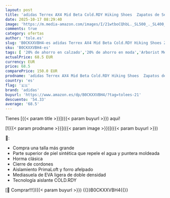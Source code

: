 ```yaml
---
layout: post
title: 'adidas Terrex AX4 Mid Beta Cold.RDY Hiking Shoes  Zapatos de Senderismo Hombre  Core Black/Carbon/Semi Impact Orange  38 2/3 EU'
date: 2025-10-17 08:29:40
image: 'https://m.media-amazon.com/images/I/21wtboCQhbL._SL500_._SL400_.jpg'
comments: true
category: ofertas
author: 'tole.es'
slug: 'B0CKXXVBH4-es adidas Terrex AX4 Mid Beta Cold.RDY Hiking Shoes Zapatos...'
sku: 'B0CKXXVBH4-es'
tags: [ '20% de ahorro en calzado','20% de ahorro en moda','Arborist Merchandising Root','Calzado de senderismo para hombre','Calzado deportivo para hombre','Moda','Moda Hombre','Prime Student -10% adicional en una selección de Moda','Self Service','Special Features Stores','Zapatillas de senderismo para hombre','Zapatillas deportivas y de moda para hombre','Zapatos para hombre','Zapatos: -10% adicional en una selección de Moda','adidas','c8538d25-3af9-48d3-aeff-5f3ce5572a36_0','c8538d25-3af9-48d3-aeff-5f3ce5572a36_4801','c8538d25-3af9-48d3-aeff-5f3ce5572a36_8301','zapatos','🇪🇸', ]
actualPrice: 68.5 EUR
currency: EUR
price: 68.5
comparePrice: 150.0 EUR
prodname: 'adidas Terrex AX4 Mid Beta Cold.RDY Hiking Shoes  Zapatos de Senderismo Hombre  Core Black/Carbon/Semi Impact Orange  38 2/3 EU'
country: 'es'
flag: '🇪🇸'
brand: 'adidas'
buyurl: 'https://www.amazon.es/dp/B0CKXXVBH4/?tag=tolees-21'
descuento: '54.33'
average: '68.5'
---
```


Tienes [{{< param title >}}]({{< param buyurl >}}) aqui!

[![{{< param prodname >}}]({{< param image >}})]({{< param buyurl >}})

🔎:

- Compra una talla más grande
- Parte superior de piel sintética que repele el agua y puntera moldeada
- Horma clásica
- Cierre de cordones
- Aislamiento PrimaLoft y forro afelpado
- Mediasuela de EVA ligera de doble densidad
- Tecnología aislante COLD.RDY

[🛒 Comprar!!!]({{< param buyurl >}})
{{<world>}}B0CKXXVBH4{{</world>}}
